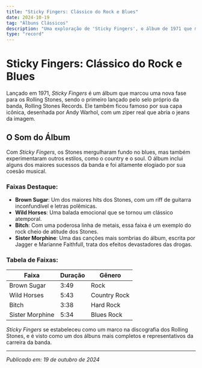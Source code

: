 ```yaml
---
title: "Sticky Fingers: Clássico do Rock e Blues"
date: 2024-10-19
tag: "Álbuns Clássicos"
description: "Uma exploração de 'Sticky Fingers', o álbum de 1971 que marcou uma nova era criativa para os Stones."
type: "record"
---
```


# Sticky Fingers: Clássico do Rock e Blues

Lançado em 1971, *Sticky Fingers* é um álbum que marcou uma nova fase para os Rolling Stones, sendo o primeiro lançado pelo selo próprio da banda, Rolling Stones Records. Ele também ficou famoso por sua capa icônica, desenhada por Andy Warhol, com um zíper real que abria o jeans da imagem.

## O Som do Álbum
Com *Sticky Fingers*, os Stones mergulharam fundo no blues, mas também experimentaram outros estilos, como o country e o soul. O álbum inclui alguns dos maiores sucessos da banda e foi altamente elogiado por sua coesão musical.

### Faixas Destaque:
- **Brown Sugar**: Um dos maiores hits dos Stones, com um riff de guitarra inconfundível e letras polêmicas.
- **Wild Horses**: Uma balada emocional que se tornou um clássico atemporal.
- **Bitch**: Com uma poderosa linha de metais, essa faixa é um exemplo do rock cheio de atitude dos Stones.
- **Sister Morphine**: Uma das canções mais sombrias do álbum, escrita por Jagger e Marianne Faithfull, trata dos efeitos devastadores das drogas.

### Tabela de Faixas:
| Faixa             | Duração | Gênero        |
|-------------------|---------|---------------|
| Brown Sugar       | 3:49    | Rock          |
| Wild Horses       | 5:43    | Country Rock  |
| Bitch             | 3:38    | Hard Rock     |
| Sister Morphine   | 5:34    | Blues Rock    |

*Sticky Fingers* se estabeleceu como um marco na discografia dos Rolling Stones, e é visto como um dos álbuns mais completos e representativos da carreira da banda.

---

_Publicado em: 19 de outubro de 2024_
